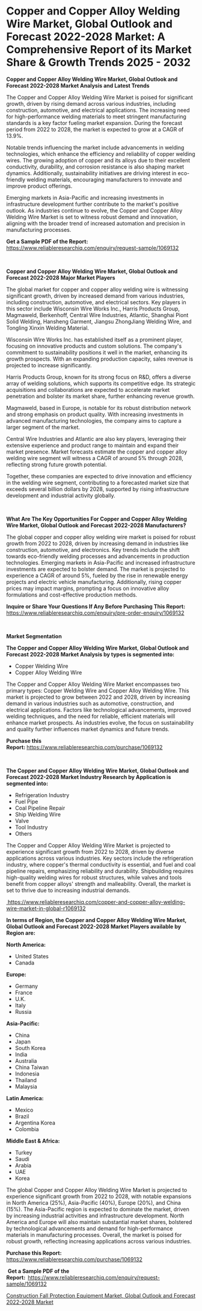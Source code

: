 <p><h1>Copper and Copper Alloy Welding Wire Market, Global Outlook and Forecast 2022-2028 Market: A Comprehensive Report of its Market Share & Growth Trends 2025 - 2032</h1></p><p><strong>Copper and Copper Alloy Welding Wire Market, Global Outlook and Forecast 2022-2028 Market Analysis and Latest Trends</strong></p>
<p><p>The Copper and Copper Alloy Welding Wire Market is poised for significant growth, driven by rising demand across various industries, including construction, automotive, and electrical applications. The increasing need for high-performance welding materials to meet stringent manufacturing standards is a key factor fueling market expansion. During the forecast period from 2022 to 2028, the market is expected to grow at a CAGR of 13.9%. </p><p>Notable trends influencing the market include advancements in welding technologies, which enhance the efficiency and reliability of copper welding wires. The growing adoption of copper and its alloys due to their excellent conductivity, durability, and corrosion resistance is also shaping market dynamics. Additionally, sustainability initiatives are driving interest in eco-friendly welding materials, encouraging manufacturers to innovate and improve product offerings. </p><p>Emerging markets in Asia-Pacific and increasing investments in infrastructure development further contribute to the market's positive outlook. As industries continue to evolve, the Copper and Copper Alloy Welding Wire Market is set to witness robust demand and innovation, aligning with the broader trend of increased automation and precision in manufacturing processes.</p></p>
<p><strong>Get a Sample PDF of the Report:&nbsp;</strong> <a href="https://www.reliableresearchiq.com/enquiry/request-sample/1069132?utm_campaign=2265&utm_medium=2&utm_source=Github&utm_content=ia&utm_term=21032025&utm_id=copper-and-copper-alloy-welding-wire-market-global-outlook-and-forecast-2022-2028">https://www.reliableresearchiq.com/enquiry/request-sample/1069132</a></p>
<p>&nbsp;</p>
<p><strong>Copper and Copper Alloy Welding Wire Market, Global Outlook and Forecast 2022-2028 Major Market Players</strong></p>
<p><p>The global market for copper and copper alloy welding wire is witnessing significant growth, driven by increased demand from various industries, including construction, automotive, and electrical sectors. Key players in this sector include Wisconsin Wire Works Inc., Harris Products Group, Magmaweld, Berkenhoff, Central Wire Industries, Atlantic, Shanghai Piont Solid Welding, Hansheng Garment, Jiangsu ZhongJiang Welding Wire, and Tongling Xinxin Welding Material.</p><p>Wisconsin Wire Works Inc. has established itself as a prominent player, focusing on innovative products and custom solutions. The company's commitment to sustainability positions it well in the market, enhancing its growth prospects. With an expanding production capacity, sales revenue is projected to increase significantly.</p><p>Harris Products Group, known for its strong focus on R&D, offers a diverse array of welding solutions, which supports its competitive edge. Its strategic acquisitions and collaborations are expected to accelerate market penetration and bolster its market share, further enhancing revenue growth.</p><p>Magmaweld, based in Europe, is notable for its robust distribution network and strong emphasis on product quality. With increasing investments in advanced manufacturing technologies, the company aims to capture a larger segment of the market.</p><p>Central Wire Industries and Atlantic are also key players, leveraging their extensive experience and product range to maintain and expand their market presence. Market forecasts estimate the copper and copper alloy welding wire segment will witness a CAGR of around 5% through 2028, reflecting strong future growth potential.</p><p>Together, these companies are expected to drive innovation and efficiency in the welding wire segment, contributing to a forecasted market size that exceeds several billion dollars by 2028, supported by rising infrastructure development and industrial activity globally.</p></p>
<p>&nbsp;</p>
<p><strong>What Are The Key Opportunities For Copper and Copper Alloy Welding Wire Market, Global Outlook and Forecast 2022-2028 Manufacturers?</strong></p>
<p><p>The global copper and copper alloy welding wire market is poised for robust growth from 2022 to 2028, driven by increasing demand in industries like construction, automotive, and electronics. Key trends include the shift towards eco-friendly welding processes and advancements in production technologies. Emerging markets in Asia-Pacific and increased infrastructure investments are expected to bolster demand. The market is projected to experience a CAGR of around 5%, fueled by the rise in renewable energy projects and electric vehicle manufacturing. Additionally, rising copper prices may impact margins, prompting a focus on innovative alloy formulations and cost-effective production methods.</p></p>
<p><strong>Inquire or Share Your Questions If Any Before Purchasing This Report:</strong> <a href="https://www.reliableresearchiq.com/enquiry/pre-order-enquiry/1069132?utm_campaign=2265&utm_medium=2&utm_source=Github&utm_content=ia&utm_term=21032025&utm_id=copper-and-copper-alloy-welding-wire-market-global-outlook-and-forecast-2022-2028">https://www.reliableresearchiq.com/enquiry/pre-order-enquiry/1069132</a></p>
<p>&nbsp;</p>
<p><strong>Market Segmentation</strong></p>
<p><strong>The Copper and Copper Alloy Welding Wire Market, Global Outlook and Forecast 2022-2028 Market Analysis by types is segmented into:</strong></p>
<p><ul><li>Copper Welding Wire</li><li>Copper Alloy Welding Wire</li></ul></p>
<p><p>The Copper and Copper Alloy Welding Wire Market encompasses two primary types: Copper Welding Wire and Copper Alloy Welding Wire. This market is projected to grow between 2022 and 2028, driven by increasing demand in various industries such as automotive, construction, and electrical applications. Factors like technological advancements, improved welding techniques, and the need for reliable, efficient materials will enhance market prospects. As industries evolve, the focus on sustainability and quality further influences market dynamics and future trends.</p></p>
<p><strong>Purchase this Report:&nbsp;</strong><a href="https://www.reliableresearchiq.com/purchase/1069132?utm_campaign=2265&utm_medium=2&utm_source=Github&utm_content=ia&utm_term=21032025&utm_id=copper-and-copper-alloy-welding-wire-market-global-outlook-and-forecast-2022-2028">https://www.reliableresearchiq.com/purchase/1069132</a></p>
<p>&nbsp;</p>
<p><strong>The Copper and Copper Alloy Welding Wire Market, Global Outlook and Forecast 2022-2028 Market Industry Research by Application is segmented into:</strong></p>
<p><ul><li>Refrigeration Industry</li><li>Fuel Pipe</li><li>Coal Pipeline Repair</li><li>Ship Welding Wire</li><li>Valve</li><li>Tool Industry</li><li>Others</li></ul></p>
<p><p>The Copper and Copper Alloy Welding Wire Market is projected to experience significant growth from 2022 to 2028, driven by diverse applications across various industries. Key sectors include the refrigeration industry, where copper's thermal conductivity is essential, and fuel and coal pipeline repairs, emphasizing reliability and durability. Shipbuilding requires high-quality welding wires for robust structures, while valves and tools benefit from copper alloys' strength and malleability. Overall, the market is set to thrive due to increasing industrial demands.</p></p>
<p><a href="https://www.reliableresearchiq.com/copper-and-copper-alloy-welding-wire-market-in-global-r1069132?utm_campaign=2265&utm_medium=2&utm_source=Github&utm_content=ia&utm_term=21032025&utm_id=copper-and-copper-alloy-welding-wire-market-global-outlook-and-forecast-2022-2028">&nbsp;https://www.reliableresearchiq.com/copper-and-copper-alloy-welding-wire-market-in-global-r1069132</a></p>
<p><strong>In terms of Region, the Copper and Copper Alloy Welding Wire Market, Global Outlook and Forecast 2022-2028 Market Players available by Region are:</strong></p>
<p>
    <p> <strong> North America: </strong>
        <ul>
            <li>United States</li>
            <li>Canada</li>
        </ul>
        </p> 
    <p> <strong> Europe: </strong>
        <ul>
            <li>Germany</li>
            <li>France</li>
            <li>U.K.</li>
            <li>Italy</li>
            <li>Russia</li>
        </ul>
        </p> 
    <p> <strong> Asia-Pacific: </strong>
        <ul>
            <li>China</li>
            <li>Japan</li>
            <li>South Korea</li>
            <li>India</li>
            <li>Australia</li>
            <li>China Taiwan</li>
            <li>Indonesia</li>
            <li>Thailand</li>
            <li>Malaysia</li>
        </ul>
        </p> 
    <p> <strong> Latin America: </strong>
        <ul>
            <li>Mexico</li>
            <li>Brazil</li>
            <li>Argentina Korea</li>
            <li>Colombia</li>
        </ul>
        </p> 
    <p> <strong> Middle East & Africa: </strong>
        <ul>
            <li>Turkey</li>
            <li>Saudi</li>
            <li>Arabia</li>
            <li>UAE</li>
            <li>Korea</li>
        </ul>
    </p>
    </p>
<p><p>The global Copper and Copper Alloy Welding Wire Market is projected to experience significant growth from 2022 to 2028, with notable expansions in North America (25%), Asia-Pacific (40%), Europe (20%), and China (15%). The Asia-Pacific region is expected to dominate the market, driven by increasing industrial activities and infrastructure development. North America and Europe will also maintain substantial market shares, bolstered by technological advancements and demand for high-performance materials in manufacturing processes. Overall, the market is poised for robust growth, reflecting increasing applications across various industries.</p></p>
<p><strong>Purchase this Report: </strong><a href="https://www.reliableresearchiq.com/purchase/1069132?utm_campaign=2265&utm_medium=2&utm_source=Github&utm_content=ia&utm_term=21032025&utm_id=copper-and-copper-alloy-welding-wire-market-global-outlook-and-forecast-2022-2028">https://www.reliableresearchiq.com/purchase/1069132</a></p>
<p>&nbsp;<strong>Get a Sample PDF of the Report:&nbsp;&nbsp;</strong><a href="https://www.reliableresearchiq.com/enquiry/request-sample/1069132?utm_campaign=2265&utm_medium=2&utm_source=Github&utm_content=ia&utm_term=21032025&utm_id=copper-and-copper-alloy-welding-wire-market-global-outlook-and-forecast-2022-2028">https://www.reliableresearchiq.com/enquiry/request-sample/1069132</a></p>
<p><strong></strong></p>
<p><p><a href="https://github.com/rosamariarocque98/Market-Research-Report-List-1/blob/main/construction-fall-protection-equipment-market-global-outlook-and-forecast-2022-2028-market.md?utm_campaign=2265&utm_medium=2&utm_source=Github&utm_content=ia&utm_term=21032025&utm_id=copper-and-copper-alloy-welding-wire-market-global-outlook-and-forecast-2022-2028">Construction Fall Protection Equipment Market, Global Outlook and Forecast 2022-2028 Market</a></p></p>
